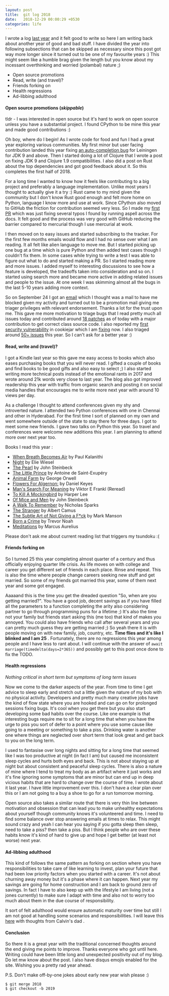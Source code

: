 ```yaml
---
layout: post
title:  git log 2018
date:   2018-12-29 00:00:29 +0530
categories: life
---
```


I wrote a log [last year](https://tirkarthi.github.io/life/2017/12/23/2017-shortlog.html) and it felt good to write so here I am writing back about another year of good and bad stuff. I have divided the year into following subsections that can be skipped as necessary since this post got way more longer since it turned out to be one of my favourite years :) This might seem like a humble brag given the length but you know about my incessant overthinking and worried (polambal) nature ;)

* Open source promotions
* Read, write (and travel)?
* Friends forking on
* Health regressions
* Ad-libbing adulthood

#### Open source promotions (_skippable_)

tldr - I was interested in open source but it's hard to work on open source unless you have a substantial project. I found CPython to be mine this year and made good contributions :)

Oh boy, where do I begin! As I wrote code for food and fun I had a great year exploring various communities. My first minor but user facing contribution landed this year fixing [an auto-completion bug](https://github.com/technomancy/leiningen/pull/2398) for Leiningen for JDK 9 and above. Then I started doing a lot of Clojure that I wrote a post on fixing JDK 9 and Clojure 1.9 compatibilities. I also did a post on Rust about the top dependencies and got good feedback about it. So this completes the first half of 2018.

For a long time I wanted to know how it feels like contributing to a big project and preferably a language implementation. Unlike most years I thought to actually give it a try :) Rust came to my mind given the community but I don't know Rust good enough and felt more home on Python, language I know more and use at work. Since CPython also moved to GitHub the friction for contribution seemed very less. So I made my [first PR](https://github.com/python/cpython/pull/7750) which was just fixing several typos I found by running aspell across the docs. It felt good and the process was very good with GitHub reducing the barrier compared to mercurial though I use mercurial at work.

I then moved on to easy issues and started subscribing to the tracker. For the first few months emails would flow and I had no sense over what I am reading. It all felt like alien language to move me. But I started picking up one bug at a time which is pure Python and then added test cases though I couldn't fix them. In some cases while trying to write a test I was able to figure out what to do and started making a PR. So I started reading more and more issues. I added myself to interesting discussions to see how a feature is developed, the tradeoffs taken into consideration and so on. I started using search more and became more active in adding related issues and people to the issue. At one week I was skimming almost all the bugs in the last 5-10 years adding more context.

So on September 24 I got an [email](https://mail.python.org/pipermail/python-committers/2018-September/006125.html) which I thought was a mail to have me blocked given my activity and turned out to be a promotion mail giving me triager privileges with relevant endorsement. Thanks a lot for the trust upon me. This gave me more motivation to triage bugs that I read pretty much all issues today and contributed around [18 patches](https://github.com/python/cpython/commits?author=tirkarthi) as of today with a major contribution to get correct class source code. I also reported my [first security vulnerability](https://bugs.python.org/issue35121) in cookiejar which I am [fixing](https://github.com/python/cpython/pull/10258) now. I also triaged around [50+ issues](https://gist.github.com/tirkarthi/fb6156ed9e0a410ab4e107f8157e80b2) this year. So I can't ask for a better year :)

#### Read, write and (travel)?

I got a Kindle last year so this gave me easy access to books which also eases purchasing books that you will never read. I gifted a couple of books and find books to be good gifts and also easy to select ;) I also started writing more technical posts instead of the emotional rants in 2017 and wrote around 21k words very close to last year. The blog also got improved readership this year with traffic from organic search and posting it on social media handles that encourages me to write more next year with around 10 views per day.

As a challenge I thought to attend conferences given my shy and introverted nature. I attended two Python conferences with one in Chennai and other in Hyderabad. For the first time I sort of planned on my own and went somewhere outside of the state to stay there for three days. I got to meet some new friends. I gave two talks on Python this year. So travel and conferences were welcome new additions this year. I am planning to attend more over next year too.

Books I read this year :

* [When Breath Becomes Air](https://en.wikipedia.org/wiki/When_Breath_Becomes_Air) by Paul Kalanithi
* [Night](https://en.wikipedia.org/wiki/Night_(book)) by Elie Wiesel
* [The Pearl](https://en.wikipedia.org/wiki/The_Pearl_(novel)) by John Steinbeck
* [The Little Prince](https://en.wikipedia.org/wiki/The_Little_Prince) by Antoine de Saint-Exupéry
* [Animal Farm](https://en.wikipedia.org/wiki/Animal_Farm) by George Orwell
* [Flowers For Algernon:](https://en.wikipedia.org/wiki/Flowers_for_Algernon) by Daniel Keyes
* [Man's Search For Meaning](https://en.wikipedia.org/wiki/Man%27s_Search_for_Meaning) by Viktor E Frankl (Reread)
* [To Kill A Mockingbird](https://en.wikipedia.org/wiki/To_Kill_a_Mockingbird) by Harper Lee
* [Of Mice and Men](https://en.wikipedia.org/wiki/Of_Mice_and_Men) by John Steinbeck
* [A Walk To Remember](https://en.wikipedia.org/wiki/A_Walk_to_Remember) by Nicholas Sparks
* [The Stranger](https://en.wikipedia.org/wiki/The_Stranger_(Camus_novel)) by Albert Camus
* [The Subtle Art of Not Giving a F*ck](https://en.wikipedia.org/wiki/The_Subtle_Art_of_Not_Giving_a_F*ck) by Mark Manson
* [Born a Crime](https://en.wikipedia.org/wiki/Born_a_Crime) by Trevor Noah
* [Meditations](https://en.wikipedia.org/wiki/Meditations) by Marcus Aurelius

Please don't ask me about current reading list that triggers my tsundoku :(

#### Friends forking on

So I turned 25 this year completing almost quarter of a century and thus officially enjoying quarter life crisis. As life moves on with college and career you get different set of friends in each place. Rinse and repeat. This is also the time where people change careers seeking new stuff and get married. So some of my friends got married this year, some of them next year and some got engaged.

Aaaaand this is the time you get the dreaded question "So, when are you getting married?". You have a good job, decent savings as if you have filled all the parameters to a function completing the arity also considering partner to go through programming puns for a lifetime ;) It's also the time not your family but friends start asking this (me too) that kind of makes you annoyed. You could also have friends who call after several years and you can pretty much guess they are getting married ;) So yeah there it is with people moving on with new family, job, country, etc. **Time flies and it's like I blinked and I am 25** . Fortunately, there are no regressions this year among people and I have less to rant about. I will continue with the answer of `await marriage(timedelta(days=2*365))` and possibly get to this post once done to fix the TODO.

#### Health regressions

*Nothing critical in short term but symptoms of long term issues*

Now we come to the darker aspects of the year. From time to time I get advice to sleep early and stretch out a little given the nature of my bob with no physical activity. Developers and pretty much many creative jobs have the kind of flow state where you are hooked and can go on for prolonged sessions fixing bugs. It's cool when you get there but you also start developing some bad habits over the course. Like one example is that interesting bugs require me to sit for a long time that when you have the urge to piss you sort of defer to a point where you use some cause like going to a meeting or something to take a piss. Drinking water is another one where things are neglected over short term that look great and get back to you on the long term.

I used to fantasise over long nights and sitting for a long time that seemed like I was too productive at night (in fact I am) but caused me inconsistent sleep cycles and hurts both eyes and back. This is not about staying up at night but about consistent and peaceful sleep cycles. There is also a nature of mine where I tend to treat my body as an artifact where it just works and it's fine ignoring some symptoms that are minor but can end up in deep vicious habits that are hard to change over the course of time. I wrote about it last year. I have little improvement over this. I don't have a clear plan over this or I am not going to a buy a shoe to go for a run tomorrow morning.

Open source also takes a similar route that there is very thin line between motivation and obsession that can lead you to make unhealthy expectations about yourself though community knows it's volunteered and time. I need to find some balance over stop answering emails at times to relax. This might sound crazy and yeah I can hear you saying if you gotta sleep then sleep, need to take a piss? then take a piss. But I think people who are over these habits know it's kind of hard to give up and hope I get better (at least not worse) next year.

#### Ad-libbing adulthood

This kind of follows the same pattern as forking on section where you have responsibilities to take care of like learning to invest, plan your future that had been low priority factors when you started with a career. It's not about churning away money but it's a phase where it can happen. Next year my savings are going for home construction and I am back to ground zero of savings. In fact I have to also keep up with the lifestyle I am living (not a jones currently) to make sure I adapt with time and also not to worry too much about them in the due course of responsibility.

It sort of felt adulthood would ensure automatic maturity over time but still I am not good at handling some scenarios and responsibilities. I will leave this [here](https://assets.amuniversal.com/5c2483505e0b012ee3bf00163e41dd5b) with thoughts from Calvin's dad .

#### Conclusion

So there it is a great year with the traditional concerned thoughts around the end giving me points to improve. Thanks everyone who got until here. Writing could have been little long and unexpected positivity out of my blog. Do let mw know about the post. I also have disqus emojis enabled for the site. Wishing you a pretty rad year ahead.

P.S. Don't make off-by-one jokes about early new year wish please :)

```
$ git merge 2018
$ git checkout -b 2019
```
